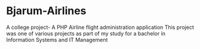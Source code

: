 # Bjarum-Airlines
A college project- A PHP Airline flight administration application 
This project was one of various projects as part of my study for a bachelor in Information Systems and IT Management
